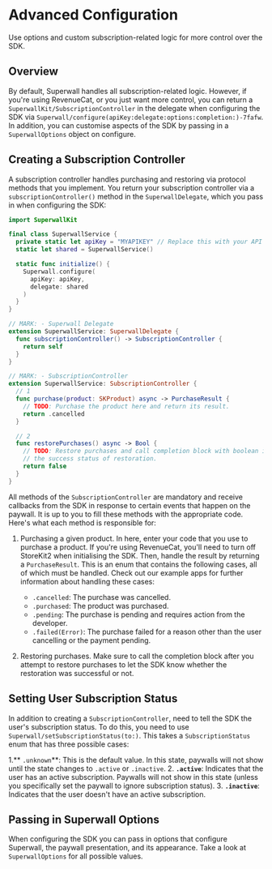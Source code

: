 # Advanced Configuration

Use options and custom subscription-related logic for more control over the SDK.

## Overview

By default, Superwall handles all subscription-related logic. However, if you're using RevenueCat, or you just want more control, you can return a ``SuperwallKit/SubscriptionController`` in
 the delegate when configuring the SDK via
 ``Superwall/configure(apiKey:delegate:options:completion:)-7fafw``. In addition, you can customise aspects of the SDK by passing in a ``SuperwallOptions`` object on configure.

## Creating a Subscription Controller

A subscription controller handles purchasing and restoring via protocol methods that you implement. You return your subscription controller via a `subscriptionController()` method in the ``SuperwallDelegate``, which you pass in when configuring the SDK:

```swift
import SuperwallKit

final class SuperwallService {
  private static let apiKey = "MYAPIKEY" // Replace this with your API Key
  static let shared = SuperwallService()

  static func initialize() {
    Superwall.configure(
      apiKey: apiKey,
      delegate: shared
    )
  }
}

// MARK: - Superwall Delegate
extension SuperwallService: SuperwallDelegate {
  func subscriptionController() -> SubscriptionController {
    return self
  }
}

// MARK: - SubscriptionController
extension SuperwallService: SubscriptionController {
  // 1
  func purchase(product: SKProduct) async -> PurchaseResult {
    // TODO: Purchase the product here and return its result.
    return .cancelled
  }

  // 2
  func restorePurchases() async -> Bool {
    // TODO: Restore purchases and call completion block with boolean indicating
    // the success status of restoration.
    return false
  }
}
```

All methods of the ``SubscriptionController`` are mandatory and receive callbacks from the SDK in response to certain events that happen on the paywall. It is up to you to fill these methods with the appropriate code. Here's what each method is responsible for:

1. Purchasing a given product. In here, enter your code that you use to purchase a product. If you're using RevenueCat, you'll need to turn off StoreKit2 when initialising the SDK. Then, handle the result by returning a `PurchaseResult`. This is an enum that contains the following cases, all of which must be handled. Check out our example apps for further information about handling these cases:
    - `.cancelled`: The purchase was cancelled.
    - `.purchased`: The product was purchased.
    - `.pending`: The purchase is pending and requires action from the developer.
    - `.failed(Error)`: The purchase failed for a reason other than the user cancelling or the payment pending.

2. Restoring purchases. Make sure to call the completion block after you attempt to restore purchases to let the SDK know whether the restoration was successful or not.

## Setting User Subscription Status

In addition to creating a `SubscriptionController`, need to tell the SDK the user's subscription status. To do this, you need to use ``Superwall/setSubscriptionStatus(to:)``. This takes a ``SubscriptionStatus`` enum that has three possible cases:

1.** `.unknown`**: This is the default value. In this state, paywalls will not show until the state changes to `.active` or `.inactive`.
2. **`.active`**: Indicates that the user has an active subscription. Paywalls will not show in this state (unless you specifically set the paywall to ignore subscription status).
3. **`.inactive`**: Indicates that the user doesn't have an active subscription.

## Passing in Superwall Options

When configuring the SDK you can pass in options that configure Superwall, the paywall presentation, and its appearance. Take a look at ``SuperwallOptions`` for all possible values.
